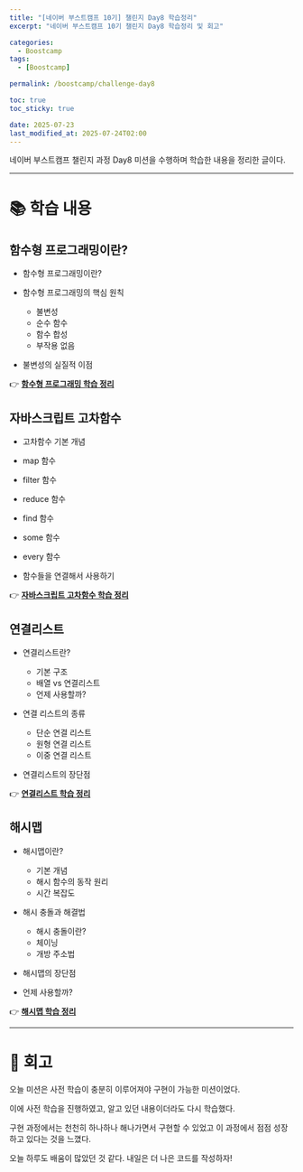 ```yaml
---
title: "[네이버 부스트캠프 10기] 챌린지 Day8 학습정리"
excerpt: "네이버 부스트캠프 10기 챌린지 Day8 학습정리 및 회고"

categories:
  - Boostcamp
tags:
  - [Boostcamp]

permalink: /boostcamp/challenge-day8

toc: true
toc_sticky: true

date: 2025-07-23
last_modified_at: 2025-07-24T02:00
---
```


네이버 부스트캠프 챌린지 과정 Day8 미션을 수행하며 학습한 내용을 정리한 글이다.

---

# 📚 학습 내용

## 함수형 프로그래밍이란?

- 함수형 프로그래밍이란?

- 함수형 프로그래밍의 핵심 원칙

  - 불변성
  - 순수 함수
  - 함수 합성
  - 부작용 없음

- 불변성의 실질적 이점

👉 **[함수형 프로그래밍 학습 정리](/software-engineering/functional-programming-basics)**

## 자바스크립트 고차함수

- 고차함수 기본 개념

- map 함수
- filter 함수
- reduce 함수
- find 함수
- some 함수
- every 함수
- 함수들을 연결해서 사용하기

👉 **[자바스크립트 고차함수 학습 정리](/javascript/higher-order-functions)**

## 연결리스트

- 연결리스트란?

  - 기본 구조
  - 배열 vs 연결리스트
  - 언제 사용할까?

- 연결 리스트의 종류

  - 단순 연결 리스트
  - 원형 연결 리스트
  - 이중 연결 리스트

- 연결리스트의 장단점

👉 **[연결리스트 학습 정리](/data-structures/data-structures-concept/)**

## 해시맵

- 해시맵이란?

  - 기본 개념
  - 해시 함수의 동작 원리
  - 시간 복잡도

- 해시 충돌과 해결법

  - 해시 충돌이란?
  - 체이닝
  - 개방 주소법

- 해시맵의 장단점

- 언제 사용할까?

👉 **[해시맵 학습 정리](/data-structures/hashmap/)**

---

# 🤔 회고

오늘 미션은 사전 학습이 충분히 이루어져야 구현이 가능한 미션이었다.

이에 사전 학습을 진행하였고, 알고 있던 내용이더라도 다시 학습했다.

구현 과정에서는 천천히 하나하나 해나가면서 구현할 수 있었고 이 과정에서 점점 성장하고 있다는 것을 느꼈다.

오늘 하루도 배움이 많았던 것 같다. 내일은 더 나은 코드를 작성하자!
